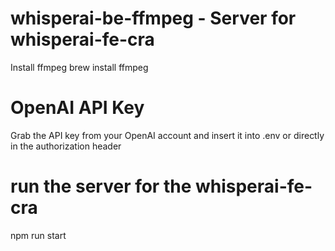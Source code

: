 # whisperai-be-ffmpeg - Server for whisperai-fe-cra
Install ffmpeg
brew install ffmpeg

# OpenAI API Key
Grab the API key from your OpenAI account and insert it into .env or directly in the authorization header

# run the server for the whisperai-fe-cra
npm run start


